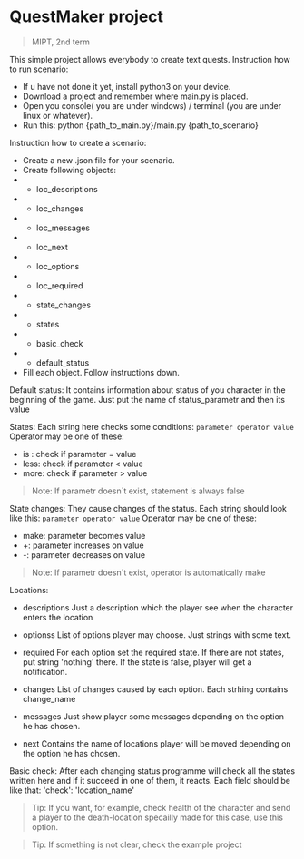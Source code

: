 # QuestMaker project
> MIPT, 2nd term

This simple project allows everybody to create text quests.
Instruction how to run scenario:
- If u have not done it yet, install python3 on your device.
- Download a project and remember where main.py is placed.
- Open you console( you are under windows) / terminal (you are under linux or whatever).
- Run this: python {path_to_main.py}/main.py {path_to_scenario}

Instruction how to create a scenario:
- Create a new .json file for your scenario.
- Create following objects:
- - loc_descriptions
- - loc_changes
- - loc_messages
- - loc_next
- - loc_options
- - loc_required
- - state_changes
- - states
- - basic_check
- - default_status
- Fill each object. Follow instructions down.

Default status:
It contains information about status of you character in the beginning of the game.
Just put the name of status_parametr and then its value

States:
Each string here checks some conditions:
`parameter operator value`
Operator may be one of these:
- is : check if parameter = value
- less: check if parameter < value
- more: check if parameter > value

>Note: If parametr doesn`t exist, statement is always false

State changes:
They cause changes of the status.
Each string should look like this:
`parameter operator value`
Operator may be one of these:
- make: parameter becomes value
- +: parameter increases on value
- -: parameter decreases on value

> Note: If parametr doesn`t exist, operator is automatically make

Locations:
- descriptions
Just a description which the player see when the character enters the location
- optionss
List of options player may choose. Just strings with some text.

- required
For each option set the required state. If there are not states, put string 'nothing' there.
If the state is false, player will get a notification.

- changes
List of changes caused by each option.  Each strhing contains change_name


- messages
Just show player some messages depending on the option he has chosen.

- next
Contains the name of locations player will be moved depending on the option he has chosen.

Basic check:
After each changing status programme will check all the states written here and if it succeed in one of them, it reacts.
Each field should be like that:
'check': 'location_name'
> Tip: If you want, for example, check health of the character and send a player to the death-location specailly made for this case,  use this option.

>Tip: If something is not clear, check the example project
